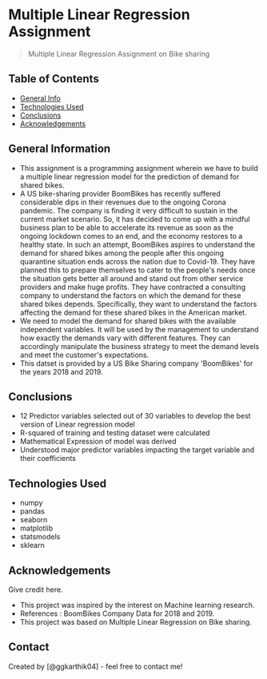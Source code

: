 # Multiple Linear Regression Assignment
> Multiple Linear Regression Assignment on Bike sharing

## Table of Contents
* [General Info](#general-information)
* [Technologies Used](#technologies-used)
* [Conclusions](#conclusions)
* [Acknowledgements](#acknowledgements)

<!-- You can include any other section that is pertinent to your problem -->

## General Information
- This assignment is a programming assignment wherein we have to build a multiple linear regression model for the prediction of demand for shared bikes.
- A US bike-sharing provider BoomBikes has recently suffered considerable dips in their revenues due to the ongoing Corona pandemic. The company is finding it very difficult to sustain in the current market scenario. So, it has decided to come up with a mindful business plan to be able to accelerate its revenue as soon as the ongoing lockdown comes to an end, and the economy restores to a healthy state. 
In such an attempt, BoomBikes aspires to understand the demand for shared bikes among the people after this ongoing quarantine situation ends across the nation due to Covid-19. They have planned this to prepare themselves to cater to the people's needs once the situation gets better all around and stand out from other service providers and make huge profits.
They have contracted a consulting company to understand the factors on which the demand for these shared bikes depends. Specifically, they want to understand the factors affecting the demand for these shared bikes in the American market.
- We need to model the demand for shared bikes with the available independent variables. It will be used by the management to understand how exactly the demands vary with different features. They can accordingly manipulate the business strategy to meet the demand levels and meet the customer's expectations.
- This datset is provided by a US Bike Sharing company 'BoomBikes' for the years 2018 and 2019.

<!-- You don't have to answer all the questions - just the ones relevant to your project. -->

## Conclusions
- 12 Predictor variables selected out of 30 variables to develop the best version of Linear regression model
- R-squared of training and testing dataset were calculated
- Mathematical Expression of model was derived
- Understood major predictor variables impacting the target variable and their coefficients

<!-- You don't have to answer all the questions - just the ones relevant to your project. -->


## Technologies Used
- numpy
- pandas
- seaborn
- matplotlib
- statsmodels
- sklearn

<!-- As the libraries versions keep on changing, it is recommended to mention the version of library used in this project -->

## Acknowledgements
Give credit here.
- This project was inspired by the interest on Machine learning research.
- References : BoomBikes Company Data for 2018 and 2019.
- This project was based on Multiple Linear Regression on Bike sharing.


## Contact
Created by [@ggkarthik04] - feel free to contact me!


<!-- Optional -->
<!-- ## License -->
<!-- This project is open source and available under the [... License](). -->

<!-- You don't have to include all sections - just the one's relevant to your project -->
